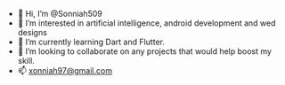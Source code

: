 - 👋 Hi, I’m @Sonniah509
- 👀 I’m interested in artificial intelligence, android development and wed designs
- 🌱 I’m currently learning Dart and Flutter.
- 💞️ I’m looking to collaborate on any projects that would help boost my skill.
- 📫 xonniah97@gmail.com

<!---
Sonniah509/Sonniah509 is a ✨ special ✨ repository because its `README.md` (this file) appears on your GitHub profile.
You can click the Preview link to take a look at your changes.
--->
